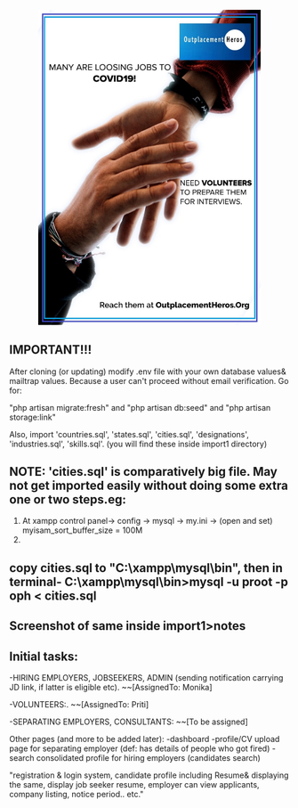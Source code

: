 <p align="center"><img src="https://github.com/Monika171/OutplacementHeroes/blob/master/public/profile_pic/oph.jpeg" width="400"></p>



## IMPORTANT!!!

After cloning (or updating) modify .env file with your own database values& mailtrap values. Because a user can't proceed without email verification. Go for:

"php artisan migrate:fresh" and
"php artisan db:seed" and
"php artisan storage:link"

Also, import 'countries.sql', 'states.sql', 'cities.sql', 'designations', 'industries.sql', 'skills.sql'.
(you will find these inside import1 directory)

NOTE: 'cities.sql' is comparatively big file. May not get imported easily without doing some extra one or two steps.eg:
-----------------
1) At
xampp control panel-> config -> mysql -> my.ini -> (open and set)
myisam_sort_buffer_size = 100M
2)
copy cities.sql to "C:\xampp\mysql\bin", then in terminal-
C:\xampp\mysql\bin>mysql -u proot -p oph < cities.sql
-------------------
Screenshot of same inside import1>notes
-------------------

## Initial tasks:
-HIRING EMPLOYERS, JOBSEEKERS, ADMIN (sending notification carrying JD link, if latter is eligible etc).
~~[AssignedTo: Monika]

-VOLUNTEERS:.
~~[AssignedTo: Priti]

-SEPARATING EMPLOYERS, CONSULTANTS:
~~[To be assigned]


Other pages (and more to be added later):
-dashboard 
-profile/CV upload page for separating employer (def: has details of people who got fired)
-search consolidated profile for hiring employers (candidates search)

"registration & login system, candidate profile including Resume& displaying the same, display job seeker resume, employer can view applicants, company listing, notice period.. etc."


